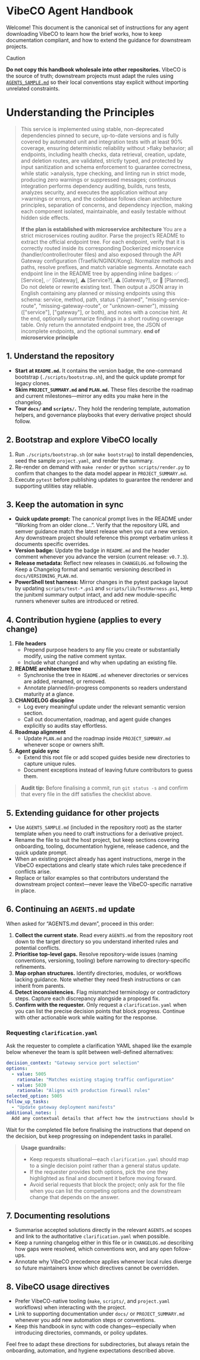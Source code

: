 <!--
  Scope: Repository-wide agent operating rules for VibeCO.
  Last updated: Documented the v0.7.3 release, embedded the request ledger expectation, and refreshed canonical references.
-->

# VibeCO Agent Handbook

Welcome! This document is the canonical set of instructions for any agent downloading VibeCO to learn how the brief works, how to keep documentation compliant, and how to extend the guidance for downstream projects.

> [!CAUTION]
> **Do not copy this handbook wholesale into other repositories.**
> VibeCO is the source of truth; downstream projects must adapt the rules using [`AGENTS_SAMPLE.md`](./AGENTS_SAMPLE.md) so their local conventions stay explicit without importing unrelated constraints.

# Understanding the Principles

>This service is implemented using stable, non-deprecated dependencies pinned to secure, up-to-date versions and is fully covered by automated unit and integration tests with at least 90% coverage, ensuring deterministic reliability without >flaky behavior; all endpoints, including health checks, data retrieval, creation, update, and deletion routes, are validated, strictly typed, and protected by input sanitization and schema enforcement to guarantee correctness, while static >analysis, type checking, and linting run in strict mode, producing zero warnings or suppressed messages; continuous integration performs dependency auditing, builds, runs tests, analyzes security, and executes the application without any >warnings or errors, and the codebase follows clean architecture principles, separation of concerns, and dependency injection, making each component isolated, maintainable, and easily testable without hidden side effects.
>
>**If the plan is established with microservice architecture**
>You are a strict microservices routing auditor. Parse the project’s README to extract the official endpoint tree.
>For each endpoint, verify that it is correctly routed inside its corresponding
>Dockerized microservice (handler/controller/router files) and also exposed through the API Gateway configuration (Traefik/NGINX/Kong).
>Normalize methods and paths, resolve prefixes, and match variable segments.
>Annotate each endpoint line in the README tree by appending inline badges: ✅ [Service], ✅ [Gateway], ⚠️ [Service?], ⚠️ [Gateway?], or 📝 [Planned].
>Do not delete or rewrite existing text. Then output a JSON array in English containing any planned or missing endpoints
>using this schema: service, method, path, status ("planned", "missing-service-route", "missing-gateway-route", or "unknown-owner"),
>missing (["service"], ["gateway"], or both), and notes with a concise hint.
>At the end, optionally summarize findings in a short routing coverage table.
>Only return the annotated endpoint tree, the JSON of incomplete endpoints, and the optional summary.
>**end of microservice principle**

## 1. Understand the repository
- **Start at `README.md`.** It contains the version badge, the one-command bootstrap (`./scripts/bootstrap.sh`), and the quick update prompt for legacy clones.
- **Skim `PROJECT_SUMMARY.md` and `PLAN.md`.** These files describe the roadmap and current milestones—mirror any edits you make here in the changelog.
- **Tour `docs/` and `scripts/`.** They hold the rendering template, automation helpers, and governance playbooks that every derivative project should follow.

## 2. Bootstrap and explore VibeCO locally
1. Run `./scripts/bootstrap.sh` (or `make bootstrap`) to install dependencies, seed the sample `project.yaml`, and render the summary.
2. Re-render on demand with `make render` or `python scripts/render.py` to confirm that changes to the data model appear in `PROJECT_SUMMARY.md`.
3. Execute `pytest` before publishing updates to guarantee the renderer and supporting utilities stay reliable.

## 3. Keep the automation in sync
- **Quick update prompt:** The canonical prompt lives in the README under “Working from an older clone…”. Verify that the repository URL and semver guidance match the latest release when you cut a new version. Any downstream project should reference this prompt verbatim unless it documents specific overrides.
- **Version badge:** Update the badge in `README.md` and the header comment whenever you advance the version (current release: `v0.7.3`).
- **Release metadata:** Reflect new releases in `CHANGELOG.md` following the Keep a Changelog format and semantic versioning described in `docs/VERSIONING_PLAN.md`.
- **PowerShell test harness:** Mirror changes in the pytest package layout by updating `scripts/test-*.ps1` and `scripts/lib/TestHarness.ps1`, keep the junitxml summary output intact, and add new module-specific runners whenever suites are introduced or retired.

## 4. Contribution hygiene (applies to every change)
1. **File headers**
   - Prepend purpose headers to any file you create or substantially modify, using the native comment syntax.
   - Include what changed and why when updating an existing file.
2. **README architecture tree**
   - Synchronise the tree in `README.md` whenever directories or services are added, renamed, or removed.
   - Annotate planned/in-progress components so readers understand maturity at a glance.
3. **CHANGELOG discipline**
   - Log every meaningful update under the relevant semantic version section.
   - Call out documentation, roadmap, and agent guide changes explicitly so audits stay effortless.
4. **Roadmap alignment**
   - Update `PLAN.md` and the roadmap inside `PROJECT_SUMMARY.md` whenever scope or owners shift.
5. **Agent guide sync**
   - Extend this root file or add scoped guides beside new directories to capture unique rules.
   - Document exceptions instead of leaving future contributors to guess them.

> **Audit tip:** Before finalising a commit, run `git status -s` and confirm that every file in the diff satisfies the checklist above.

## 5. Extending guidance for other projects
- Use `AGENTS_SAMPLE.md` (included in the repository root) as the starter template when you need to craft instructions for a derivative project.
- Rename the file to suit the host project, but keep sections covering onboarding, tooling, documentation hygiene, release cadence, and the quick update prompt.
- When an existing project already has agent instructions, merge in the VibeCO expectations and clearly state which rules take precedence if conflicts arise.
- Replace or tailor examples so that contributors understand the downstream project context—never leave the VibeCO-specific narrative in place.

## 6. Continuing an `AGENTS.md` update
When asked for “AGENTS.md devam”, proceed in this order:
1. **Collect the current state.** Read every `AGENTS.md` from the repository root down to the target directory so you understand inherited rules and potential conflicts.
2. **Prioritise top-level gaps.** Resolve repository-wide issues (naming conventions, versioning, tooling) before narrowing to directory-specific refinements.
3. **Map orphan structures.** Identify directories, modules, or workflows lacking guidance. Note whether they need fresh instructions or can inherit from parents.
4. **Detect inconsistencies.** Flag mismatched terminology or contradictory steps. Capture each discrepancy alongside a proposed fix.
5. **Confirm with the requester.** Only request a `clarification.yaml` when you can list the precise decision points that block progress. Continue with other actionable work while waiting for the response.

### Requesting `clarification.yaml`
Ask the requester to complete a clarification YAML shaped like the example below whenever the team is split between well-defined alternatives:
```yaml
decision_context: "Gateway service port selection"
options:
  - value: 5005
    rationale: "Matches existing staging traffic configuration"
  - value: 5020
    rationale: "Aligns with production firewall rules"
selected_option: 5005
follow_up_tasks:
  - "Update gateway deployment manifests"
additional_notes: |
  Add any contextual details that affect how the instructions should be finalized. Limit requests to the specific fork-in-the-road you are addressing right now.
```
Wait for the completed file before finalising the instructions that depend on the decision, but keep progressing on independent tasks in parallel.

> **Usage guardrails:**
> - Keep requests situational—each `clarification.yaml` should map to a single decision point rather than a general status update.
> - If the requester provides both options, pick the one they highlighted as final and document it before moving forward.
> - Avoid serial requests that block the project; only ask for the file when you can list the competing options and the downstream change that depends on the answer.

## 7. Documenting resolutions
- Summarise accepted solutions directly in the relevant `AGENTS.md` scopes and link to the authoritative `clarification.yaml` when possible.
- Keep a running changelog either in this file or in `CHANGELOG.md` describing how gaps were resolved, which conventions won, and any open follow-ups.
- Annotate why VibeCO precedence applies whenever local rules diverge so future maintainers know which directives cannot be overridden.

## 8. VibeCO usage directives
- Prefer VibeCO-native tooling (`make`, `scripts/`, and `project.yaml` workflows) when interacting with the project.
- Link to supporting documentation under `docs/` or `PROJECT_SUMMARY.md` whenever you add new automation steps or conventions.
- Keep this handbook in sync with code changes—especially when introducing directories, commands, or policy updates.

Feel free to adapt these directions for subdirectories, but always retain the onboarding, automation, and hygiene expectations described above.
